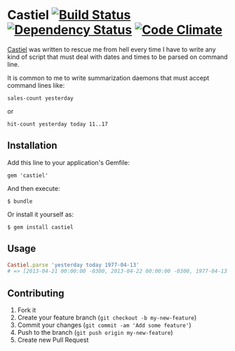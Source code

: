 # Castiel [![Build Status](https://travis-ci.org/adilsoncarvalho/castiel.png?branch=master)](https://travis-ci.org/adilsoncarvalho/castiel) [![Dependency Status](https://gemnasium.com/adilsoncarvalho/castiel.png)](https://gemnasium.com/adilsoncarvalho/castiel) [![Code Climate](https://codeclimate.com/github/adilsoncarvalho/castiel.png)](https://codeclimate.com/github/adilsoncarvalho/castiel)

[Castiel](http://va.mu/cUmX) was written to rescue me from hell every time I have to write any kind
of script that must deal with dates and times to be parsed on command line.

It is common to me to write summarization daemons that must accept command lines like:

`sales-count yesterday`

or

`hit-count yesterday today 11..17`

## Installation

Add this line to your application's Gemfile:

    gem 'castiel'

And then execute:

    $ bundle

Or install it yourself as:

    $ gem install castiel

## Usage

````ruby
Castiel.parse 'yesterday today 1977-04-13'
# => [2013-04-21 00:00:00 -0300, 2013-04-22 00:00:00 -0300, 1977-04-13 00:00:00 -0300]
````

## Contributing

1. Fork it
2. Create your feature branch (`git checkout -b my-new-feature`)
3. Commit your changes (`git commit -am 'Add some feature'`)
4. Push to the branch (`git push origin my-new-feature`)
5. Create new Pull Request
